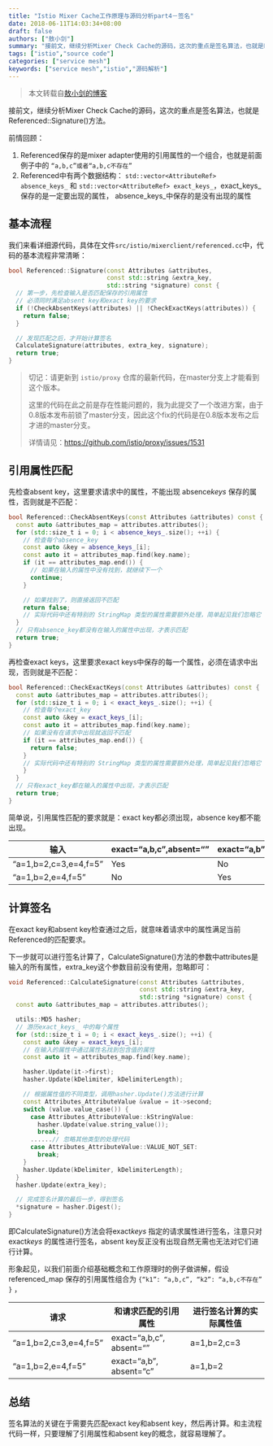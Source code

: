 ```yaml
---
title: "Istio Mixer Cache工作原理与源码分析part4－签名"
date: 2018-06-11T14:03:34+08:00
draft: false
authors: ["敖小剑"]
summary: "接前文，继续分析Mixer Check Cache的源码，这次的重点是签名算法，也就是Referenced::Signature()方法。"
tags: ["istio","source code"]
categories: ["service mesh"]
keywords: ["service mesh","istio","源码解析"]
---
```


> 本文转载自[敖小剑的博客](https://skyao.io/post/201806-istio-mixer-cache-signature/)

接前文，继续分析Mixer Check Cache的源码，这次的重点是签名算法，也就是Referenced::Signature()方法。

前情回顾：

1. Referenced保存的是mixer adapter使用的引用属性的一个组合，也就是前面例子中的 `“a,b,c”或者“a,b,c不存在”`
2. Referenced中有两个数据结构： `std::vector<AttributeRef> absence_keys_` 和 `std::vector<AttributeRef> exact_keys_`，exact_keys_保存的是一定要出现的属性， absence_keys_中保存的是没有出现的属性

## 基本流程

我们来看详细源代码，具体在文件`src/istio/mixerclient/referenced.cc`中，代码的基本流程非常清晰：

```c++
bool Referenced::Signature(const Attributes &attributes,
                           const std::string &extra_key,
                           std::string *signature) const {
  // 第一步，先检查输入是否匹配保存的引用属性
  // 必须同时满足absent key和exact key的要求
  if (!CheckAbsentKeys(attributes) || !CheckExactKeys(attributes)) {
    return false;
  }

  // 发现匹配之后，才开始计算签名
  CalculateSignature(attributes, extra_key, signature);
  return true;
}
```

> 切记：请更新到 `istio/proxy` 仓库的最新代码，在master分支上才能看到这个版本。
>
> 这里的代码在此之前是存在性能问题的，我为此提交了一个改进方案，由于0.8版本发布前锁了master分支，因此这个fix的代码是在0.8版本发布之后才进的master分支。
>
> 详情请见：<https://github.com/istio/proxy/issues/1531>

## 引用属性匹配

先检查absent key，这里要求请求中的属性，不能出现 absence*keys* 保存的属性，否则就是不匹配：

```c++
bool Referenced::CheckAbsentKeys(const Attributes &attributes) const {
  const auto &attributes_map = attributes.attributes();
  for (std::size_t i = 0; i < absence_keys_.size(); ++i) {
    // 检查每个absence_key
    const auto &key = absence_keys_[i];
    const auto it = attributes_map.find(key.name);
    if (it == attributes_map.end()) {
      // 如果在输入的属性中没有找到，就继续下一个
      continue;
    }

    // 如果找到了，则直接返回不匹配
    return false;
    // 实际代码中还有特别的 StringMap 类型的属性需要额外处理，简单起见我们忽略它
  }
  // 只有absence_key都没有在输入的属性中出现，才表示匹配
  return true;
}
```

再检查exact keys，这里要求exact keys中保存的每一个属性，必须在请求中出现，否则就是不匹配：

```c++
bool Referenced::CheckExactKeys(const Attributes &attributes) const {
  const auto &attributes_map = attributes.attributes();
  for (std::size_t i = 0; i < exact_keys_.size(); ++i) {
    // 检查每个exact_key
    const auto &key = exact_keys_[i];
    const auto it = attributes_map.find(key.name);
    // 如果没有在请求中出现就返回不匹配
    if (it == attributes_map.end()) {
      return false;
    }
	// 实际代码中还有特别的 StringMap 类型的属性需要额外处理，简单起见我们忽略它
    }
  }
  // 只有exact_key都在输入的属性中出现，才表示匹配
  return true;
}
```

简单说，引用属性匹配的要求就是：exact key都必须出现，absence key都不能出现。

| 输入                  | exact=“a,b,c”,absent=“” | exact=“a,b”,absent=“c” |
| --------------------- | ----------------------- | ---------------------- |
| “a=1,b=2,c=3,e=4,f=5” | Yes                     | No                     |
| “a=1,b=2,e=4,f=5”     | No                      | Yes                    |

## 计算签名

在exact key和absent key检查通过之后，就意味着请求中的属性满足当前Referenced的匹配要求。

下一步就可以进行签名计算了，CalculateSignature()方法的参数中attributes是输入的所有属性，extra_key这个参数目前没有使用，忽略即可：

```c++
void Referenced::CalculateSignature(const Attributes &attributes,
                                    const std::string &extra_key,
                                    std::string *signature) const {
  const auto &attributes_map = attributes.attributes();

  utils::MD5 hasher;
  // 游历exact_keys_ 中的每个属性
  for (std::size_t i = 0; i < exact_keys_.size(); ++i) {
    const auto &key = exact_keys_[i];
    // 在输入的属性中通过属性名找到包含值的属性
    const auto it = attributes_map.find(key.name);

    hasher.Update(it->first);
    hasher.Update(kDelimiter, kDelimiterLength);

    // 根据属性值的不同类型，调用hasher.Update()方法进行计算
    const Attributes_AttributeValue &value = it->second;
    switch (value.value_case()) {
      case Attributes_AttributeValue::kStringValue:
        hasher.Update(value.string_value());
        break;
      ......// 忽略其他类型的处理代码
      case Attributes_AttributeValue::VALUE_NOT_SET:
        break;
    }
    hasher.Update(kDelimiter, kDelimiterLength);
  }
  hasher.Update(extra_key);

  // 完成签名计算的最后一步，得到签名
  *signature = hasher.Digest();
}
```

即CalculateSignature()方法会将exact*keys* 指定的请求属性进行签名，注意只对 exact*keys* 的属性进行签名，absent key反正没有出现自然无需也无法对它们进行计算。

形象起见，以我们前面介绍基础概念和工作原理时的例子做讲解，假设 referenced_map 保存的引用属性组合为 `{“k1”: “a,b,c”, “k2”: “a,b,c不存在” }` ，

| 请求                  | 和请求匹配的引用属性     | 进行签名计算的实际属性值 |
| --------------------- | ------------------------ | ------------------------ |
| “a=1,b=2,c=3,e=4,f=5” | exact=“a,b,c”, absent=“” | a=1,b=2,c=3              |
| “a=1,b=2,e=4,f=5”     | exact=“a,b”, absent=“c”  | a=1,b=2                  |

## 总结

签名算法的关键在于需要先匹配exact key和absent key，然后再计算。和主流程代码一样，只要理解了引用属性和absent key的概念，就容易理解了。
